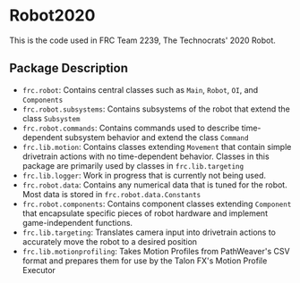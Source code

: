# Robot2020

This is the code used in FRC Team 2239, The Technocrats' 2020 Robot.

## Package Description
- `frc.robot`: Contains central classes such as `Main`, `Robot`, `OI`, and `Components`
- `frc.robot.subsystems`: Contains subsystems of the robot that extend the class `Subsystem`
- `frc.robot.commands`: Contains commands used to describe time-dependent subsystem behavior and extend the class `Command`
- `frc.lib.motion`: Contains classes extending `Movement` that contain simple drivetrain actions with no time-dependent behavior. Classes in this package are primarily used by classes in `frc.lib.targeting`
- `frc.lib.logger`: Work in progress that is currently not being used.
- `frc.robot.data`: Contains any numerical data that is tuned for the robot. Most data is stored in `frc.robot.data.Constants`
- `frc.robot.components`: Contains component classes extending `Component` that encapsulate specific pieces of robot hardware and implement game-independent functions.
- `frc.lib.targeting`: Translates camera input into drivetrain actions to accurately move the robot to a desired position
- `frc.lib.motionprofiling`: Takes Motion Profiles from PathWeaver's CSV format and prepares them for use by the Talon FX's Motion Profile Executor

